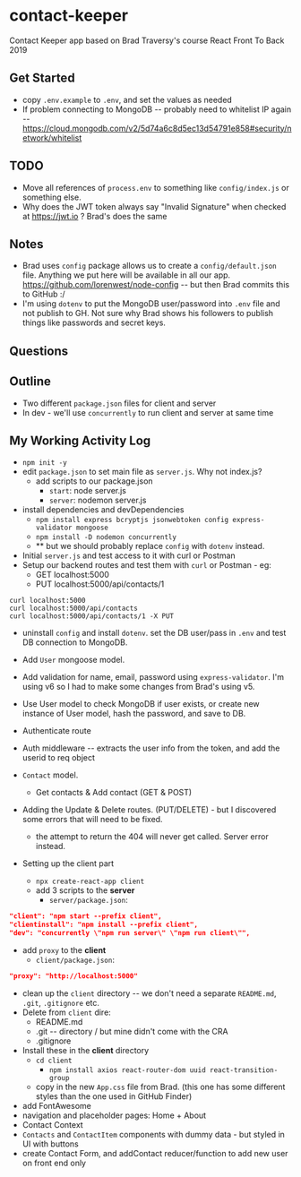 # contact-keeper

Contact Keeper app based on Brad Traversy's course React Front To Back 2019

## Get Started

- copy `.env.example` to `.env`, and set the values as needed
- If problem connecting to MongoDB -- probably need to whitelist IP again -- https://cloud.mongodb.com/v2/5d74a6c8d5ec13d54791e858#security/network/whitelist

## TODO

- Move all references of `process.env` to something like `config/index.js` or something else.
- Why does the JWT token always say "Invalid Signature" when checked at https://jwt.io ? Brad's does the same

## Notes

- Brad uses `config` package allows us to create a `config/default.json` file. Anything we put here will be available in all our app. https://github.com/lorenwest/node-config -- but then Brad commits this to GitHub :/
- I'm using `dotenv` to put the MongoDB user/password into `.env` file and not publish to GH. Not sure why Brad shows his followers to publish things like passwords and secret keys.

## Questions

## Outline

- Two different `package.json` files for client and server
- In dev - we'll use `concurrently` to run client and server at same time

## My Working Activity Log

- `npm init -y`
- edit `package.json` to set main file as `server.js`. Why not index.js?
  - add scripts to our package.json
    - `start`: node server.js
    - `server`: nodemon server.js
- install dependencies and devDependencies
  - `npm install express bcryptjs jsonwebtoken config express-validator mongoose`
  - `npm install -D nodemon concurrently`
  - \*\* but we should probably replace `config` with `dotenv` instead.
- Initial `server.js` and test access to it with curl or Postman
- Setup our backend routes and test them with `curl` or Postman - eg:
  - GET localhost:5000
  - PUT localhost:5000/api/contacts/1

```
curl localhost:5000
curl localhost:5000/api/contacts
curl localhost:5000/api/contacts/1 -X PUT
```

- uninstall `config` and install `dotenv`. set the DB user/pass in `.env` and test DB connection to MongoDB.
- Add `User` mongoose model.
- Add validation for name, email, password using `express-validator`. I'm using v6 so I had to make some changes from Brad's using v5.
- Use User model to check MongoDB if user exists, or create new instance of User model, hash the password, and save to DB.
- Authenticate route
- Auth middleware -- extracts the user info from the token, and add the userid to req object
- `Contact` model.
  - Get contacts & Add contact (GET & POST)
- Adding the Update & Delete routes. (PUT/DELETE) - but I discovered some errors that will need to be fixed.

  - the attempt to return the 404 will never get called. Server error instead.

- Setting up the client part
  - `npx create-react-app client`
  - add 3 scripts to the **server**
    - `server/package.json`:

```json
"client": "npm start --prefix client",
"clientinstall": "npm install --prefix client",
"dev": "concurrently \"npm run server\" \"npm run client\"",
```

- add `proxy` to the **client**
  - `client/package.json`:

```json
"proxy": "http://localhost:5000"
```

- clean up the `client` directory -- we don't need a separate `README.md`, `.git`, `.gitignore` etc.
- Delete from `client` dire:
  - README.md
  - .git -- directory / but mine didn't come with the CRA
  - .gitignore
- Install these in the **client** directory
  - `cd client`
    - `npm install axios react-router-dom uuid react-transition-group`
  - copy in the new `App.css` file from Brad. (this one has some different styles than the one used in GitHub Finder)
- add FontAwesome 
- navigation and placeholder pages: Home + About
- Contact Context
- `Contacts` and `ContactItem` components with dummy data - but styled in UI with buttons
- create Contact Form, and addContact reducer/function to add new user on front end only